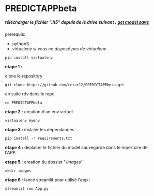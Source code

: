 # PREDICTAPPbeta

##### télécharger le fichier ".h5" depuis de le drive suivant : [get model save](https://drive.google.com/file/d/1tBMtW4vHkHDVKtKQu-zg3Yzl_ExBz48a/view?usp=sharing)

prerequis:
- python3
- virtualenv
*si vous ne disposé pas de virtualenv*
```
pip install virtualenv
```
**etape 1 :**

clone le repository

```
git clone https://github.com/rezar12/PREDICTAPPbeta.git
```
en suite rdv dans le repo
```
cd PREDICTAPPbeta
```
**etape 2 :**
creation d'un env virtuel
```
virtualenv myenv
```

**etape 3 :**
instaler les dependances
```
pip install -r requirements.txt
```

**etape 4 :**
deplacer le fichier du model sauvegardé dans le repertoire de l'APP.

**etape 5 :**
creation du dossier *''images''*
```
mkdir images
```

**etape 6 :**
lancé streamlit pour utilisé l'app :
```
streamlit run App.py
```
